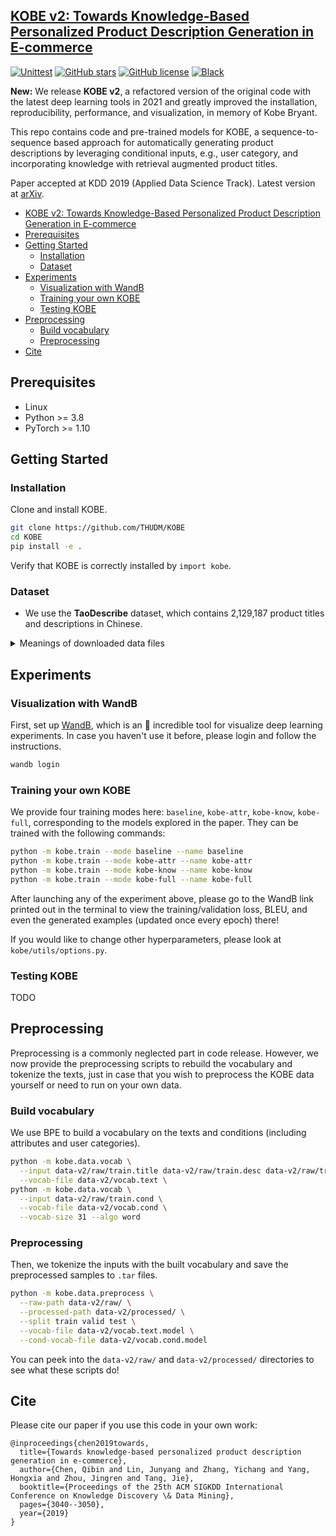 ## [KOBE v2: Towards Knowledge-Based Personalized Product Description Generation in E-commerce](https://arxiv.org/abs/1903.12457)

[![Unittest](https://img.shields.io/github/workflow/status/THUDM/KOBE/Install)](https://github.com/THUDM/KOBE/actions/workflows/install.yml)
[![GitHub stars](https://img.shields.io/github/stars/THUDM/KOBE)](https://github.com/THUDM/KOBE/stargazers)
[![GitHub license](https://img.shields.io/github/license/THUDM/KOBE)](https://github.com/THUDM/KOBE/blob/master/LICENSE)
[![Black](https://img.shields.io/badge/code%20style-black-000000.svg)](https://github.com/ambv/black)

**New:** We release **KOBE v2**, a refactored version of the original code with the latest deep learning tools in 2021 and greatly improved the installation, reproducibility, performance, and visualization, in memory of Kobe Bryant.

This repo contains code and pre-trained models for KOBE, a sequence-to-sequence based approach for automatically generating product descriptions by leveraging conditional inputs, e.g., user category, and incorporating knowledge with retrieval augmented product titles.

Paper accepted at KDD 2019 (Applied Data Science Track). Latest version at [arXiv](https://arxiv.org/abs/1903.12457).

- [KOBE v2: Towards Knowledge-Based Personalized Product Description Generation in E-commerce](#kobe-v2-towards-knowledge-based-personalized-product-description-generation-in-e-commerce)
- [Prerequisites](#prerequisites)
- [Getting Started](#getting-started)
  - [Installation](#installation)
  - [Dataset](#dataset)
- [Experiments](#experiments)
  - [Visualization with WandB](#visualization-with-wandb)
  - [Training your own KOBE](#training-your-own-kobe)
  - [Testing KOBE](#testing-kobe)
- [Preprocessing](#preprocessing)
  - [Build vocabulary](#build-vocabulary)
  - [Preprocessing](#preprocessing-1)
- [Cite](#cite)

## Prerequisites

- Linux
- Python >= 3.8
- PyTorch >= 1.10

## Getting Started

### Installation

Clone and install KOBE.

```bash
git clone https://github.com/THUDM/KOBE
cd KOBE
pip install -e .
```

Verify that KOBE is correctly installed by `import kobe`.

### Dataset

- We use the **TaoDescribe** dataset, which contains 2,129,187 product titles and descriptions in Chinese.
<!-- - (optional) You can download the un-preprocessed dataset from [here](https://www.dropbox.com/sh/nnnq9eobmn6u44v/AAA7s4YkVbslS-6slDIOn4MYa) or [here (for users in China)](https://tianchi.aliyun.com/dataset/dataDetail?dataId=9717). -->

<details>
<summary>
Meanings of downloaded data files
</summary>
<ul>
<li> train/valid/test.title: The product title as input (source) </li>
<li> train/valid/test.desc: The product description as output (generation target) </li>
<li> train/valid/test.cond: The product attribute and user category used as conditions in the KOBE model. The interpretations of these tags are explained at https://github.com/THUDM/KOBE/issues/14#issuecomment-516262659. </li>
<li> train/valid/test.fact: The retrieved knowledge for each product </li>
</ul>
</details>

<!-- - First, download the preprocessed TaoDescribe dataset by running `python scripts/download_preprocessed_tao.py`.
    - If you're in regions where Dropbox are blocked (e.g. Mainland China), try `python scripts/download_preprocessed_tao.py --cn`. -->

## Experiments

### Visualization with WandB

First, set up [WandB](https://wandb.ai/), which is an 🌟 incredible tool for visualize deep learning experiments. In case you haven't use it before, please login and follow the instructions.

```bash
wandb login
```

### Training your own KOBE

We provide four training modes here: `baseline`, `kobe-attr`, `kobe-know`, `kobe-full`, corresponding to the models explored in the paper. They can be trained with the following commands:

```bash
python -m kobe.train --mode baseline --name baseline
python -m kobe.train --mode kobe-attr --name kobe-attr
python -m kobe.train --mode kobe-know --name kobe-know
python -m kobe.train --mode kobe-full --name kobe-full
```

After launching any of the experiment above, please go to the WandB link printed out in the terminal to view the training/validation loss, BLEU, and even the generated examples (updated once every epoch) there!

If you would like to change other hyperparameters, please look at `kobe/utils/options.py`.

### Testing KOBE

TODO

## Preprocessing

Preprocessing is a commonly neglected part in code release. However, we now provide the preprocessing scripts to rebuild the vocabulary and tokenize the texts, just in case that you wish to preprocess the KOBE data yourself or need to run on your own data.

### Build vocabulary

We use BPE to build a vocabulary on the texts and conditions (including attributes and user categories).

```bash
python -m kobe.data.vocab \
  --input data-v2/raw/train.title data-v2/raw/train.desc data-v2/raw/train.fact \
  --vocab-file data-v2/vocab.text \
python -m kobe.data.vocab \
  --input data-v2/raw/train.cond \
  --vocab-file data-v2/vocab.cond \
  --vocab-size 31 --algo word
```

### Preprocessing

Then, we tokenize the inputs with the built vocabulary and save the preprocessed samples to `.tar` files.

```bash
python -m kobe.data.preprocess \
  --raw-path data-v2/raw/ \
  --processed-path data-v2/processed/ \
  --split train valid test \
  --vocab-file data-v2/vocab.text.model \
  --cond-vocab-file data-v2/vocab.cond.model
```

You can peek into the `data-v2/raw/` and `data-v2/processed/` directories to see what these scripts do!

## Cite

Please cite our paper if you use this code in your own work:

```
@inproceedings{chen2019towards,
  title={Towards knowledge-based personalized product description generation in e-commerce},
  author={Chen, Qibin and Lin, Junyang and Zhang, Yichang and Yang, Hongxia and Zhou, Jingren and Tang, Jie},
  booktitle={Proceedings of the 25th ACM SIGKDD International Conference on Knowledge Discovery \& Data Mining},
  pages={3040--3050},
  year={2019}
}
```
